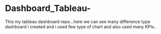 # Dashboard_Tableau-
This my tableau dashboard repo...here we can see many difference type dashboard i created and i used few type of chart and also used many KPIs..

